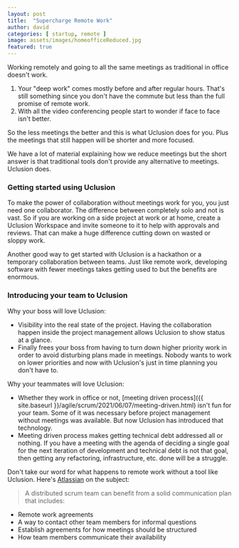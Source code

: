 ```yaml
---
layout: post
title:  "Supercharge Remote Work"
author: david
categories: [ startup, remote ]
image: assets/images/homeofficeReduced.jpg
featured: true
---
```

Working remotely and going to all the same meetings as traditional in office doesn't work.

1. Your "deep work" comes mostly before and after regular hours. That's still something since you don't have the
   commute but less than the full promise of remote work.
2. With all the video conferencing people start to wonder if face to face isn't better.

So the less meetings the better and this is what Uclusion does for you. Plus the meetings that still 
happen will be shorter and more focused.

We have a lot of material explaining how we reduce meetings but the short answer is that 
traditional tools don't provide any alternative to meetings. Uclusion does.

### Getting started using Uclusion

To make the power of collaboration without meetings work for you, you just need one collaborator. The difference 
between completely solo and not is vast. So if you are working on a side project at work or at home, 
create a Uclusion Workspace and invite someone to it to help with approvals and reviews. That can 
make a huge difference cutting down on wasted or sloppy work.

Another good way to get started with Uclusion is a hackathon or a temporary collaboration between teams. Just like
remote work, developing software with fewer meetings takes getting used to but the benefits are enormous.


### Introducing your team to Uclusion

Why your boss will love Uclusion:
   * Visibility into the real state of the project. Having the collaboration happen inside the project
     management allows Uclusion to show status at a glance.
   * Finally frees your boss from having to turn down higher priority work in order to avoid disturbing plans made
     in meetings. Nobody wants to work on lower priorities and now with Uclusion's just in time planning you don't 
     have to.

Why your teammates will love Uclusion:
  * Whether they work in office or not, [meeting driven process]({{ site.baseurl }}/agile/scrum/2021/06/07/meeting-driven.html) 
    isn't fun for your team. Some of it was necessary before project management without meetings was available. But now 
    Uclusion has introduced that technology.
  * Meeting driven process makes getting technical debt addressed all or nothing. If you have a meeting
with the agenda of deciding a single goal for the next iteration of development and technical debt is 
    not that goal, then getting any refactoring, infrastructure, etc. done will be a struggle.
    
Don't take our word for what happens to remote work without a tool like Uclusion. Here's
[Atlassian](https://www.atlassian.com/agile/scrum/distributed-scrum) on the subject:

> A distributed scrum team can benefit from a solid communication plan that includes:
* Remote work agreements
* A way to contact other team members for informal questions  
* Establish agreements for how meetings should be structured
* How team members communicate their availability




